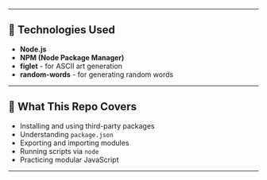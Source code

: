 
---

## 🔧 Technologies Used

- **Node.js**
- **NPM (Node Package Manager)**
- **figlet** - for ASCII art generation
- **random-words** - for generating random words

---

## 🎯 What This Repo Covers

- Installing and using third-party packages
- Understanding `package.json`
- Exporting and importing modules
- Running scripts via `node`
- Practicing modular JavaScript

---